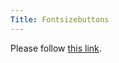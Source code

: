 ```yaml
---
Title: Fontsizebuttons
---
```


<head><meta http-equiv="refresh" content="1; url=%base_url%/wiki/projects/fontsizebuttons" /></head><body><p>Please follow <a href="%base_url%/wiki/projects/fontsizebuttons">this link</a>.</p></body>
